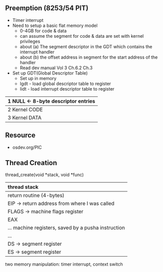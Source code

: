 ## Preemption (8253/54 PIT)

+ Timer interrupt
+ Need to setup a basic flat memory model
  + 0-4GB for code & data
  + can assume the segment for code & data are set with kernel privileges
  + about (a) The segment descriptor in the GDT which contains the interrupt handler
  + about (b) the offset address in segment for the start address of the handler
  + Read dev manual Vol 3 Ch.6.2 Ch.3
+ Set up GDT(Global Descriptor Table)
  + Set up in memory
  + lgdt - load global descriptor table to register
  + lidt - load interrupt descriptor table to register

| 1 NULL <- 8-byte descriptor entries|
| :------------- |
| 2 Kernel CODE |
| 3 Kernel DATA |

## Resource
+ osdev.org/PIC

## Thread Creation

thread_create(void \*stack, void \*func)

| thread stack     |
| :------------- |
| return routine (4-bytes)       |
| EIP -> return address from where I was called|
| FLAGS -> machine flags register|
| EAX |
| ... machine registers, saved by a pusha instruction|
| ... |
| DS -> segment register|
| ES -> segment register|

two memory manipulation: timer interrupt, context switch
